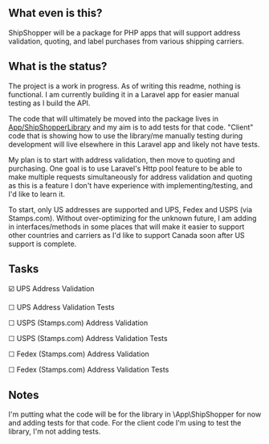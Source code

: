 ## What even is this?
ShipShopper will be a package for PHP apps that will support
address validation, quoting, and label purchases from various shipping carriers.

## What is the status?
The project is a work in progress. As of writing this readme, nothing is functional.
I am currently building it in a Laravel app for easier  manual testing as I build the API.

The code that will ultimately be moved into the package lives in 
[App/ShipShopperLibrary](https://github.com/bobmurdoch/shipshopper_sandbox/tree/main/app/ShipShopperLibrary) and my
aim is to add tests for that code. "Client" code that is showing how to use the library/me manually testing during
development will live elsewhere in this Laravel app and likely not have tests.

My plan is to start with address validation, then move to  quoting and purchasing. One goal is to use Laravel's
Http pool feature to be able to make multiple requests simultaneously for address validation and quoting as this 
is a feature I don't have experience with implementing/testing, and I'd like to learn it.

To start, only US addresses are supported and UPS, Fedex and USPS (via Stamps.com).
Without over-optimizing for the unknown future, I am adding in interfaces/methods
in some places that will make it easier to support other countries and carriers as I'd
like to support Canada soon after US support is complete.

## Tasks
☑️ UPS Address Validation

☐ UPS Address Validation Tests

☐ USPS (Stamps.com) Address Validation

☐ USPS (Stamps.com) Address Validation Tests

☐ Fedex (Stamps.com) Address Validation

☐ Fedex (Stamps.com) Address Validation Tests


## Notes
I'm putting what the code will be for the library in \App\ShipShopper for now and adding tests for
that code. For the client code I'm using to test the library, I'm not adding tests.
